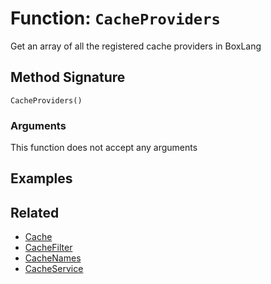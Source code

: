 [comment]: # (Note: This documentation is generated dynamically in the build process.  To modify the contents, change the javadoc on the _invoke method of the BIF class)

# Function: `CacheProviders`

Get an array of all the registered cache providers in BoxLang

## Method Signature

```
CacheProviders()
```

### Arguments

This function does not accept any arguments

## Examples



## Related

  * [Cache](./Cache.md)
  * [CacheFilter](./CacheFilter.md)
  * [CacheNames](./CacheNames.md)
  * [CacheService](./CacheService.md)

